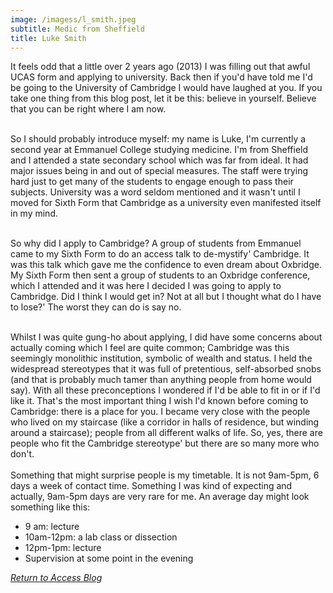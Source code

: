 ```yaml
---
image: /imagess/l_smith.jpeg
subtitle: Medic from Sheffield
title: Luke Smith
---
```


It feels odd that a little over 2 years ago (2013) I was filling out that awful UCAS form and applying to university. Back then if you'd have told me I'd be going to the University of Cambridge I would have laughed at you. If you take one thing from this blog post, let it be this: believe in yourself. Believe that you can be right where I am now.<br/><br/>

So I should probably introduce myself: my name is Luke, I'm currently a second year at Emmanuel College studying medicine. I'm from Sheffield and I attended a state secondary school which was far from ideal. It had major issues being in and out of special measures. The staff were trying hard just to get many of the students to engage enough to pass their subjects. University was a word seldom mentioned and it wasn't until I moved for Sixth Form that Cambridge as a university even manifested itself in my mind.<br/><br/>

So why did I apply to Cambridge? A group of students from Emmanuel came to my Sixth Form to do an access talk to de-mystify' Cambridge. It was this talk which gave me the confidence to even dream about Oxbridge. My Sixth Form then sent a group of students to an Oxbridge conference, which I attended and it was here I decided I was going to apply to Cambridge. Did I think I would get in? Not at all but I thought what do I have to lose?' The worst they can do is say no.<br/><br/>

Whilst I was quite gung-ho about applying, I did have some concerns about actually coming which I feel are quite common; Cambridge was this seemingly monolithic institution, symbolic of wealth and status. I held the widespread stereotypes that it was full of pretentious, self-absorbed snobs (and that is probably much tamer than anything people from home would say). With all these preconceptions I wondered if I'd be able to fit in or if I'd like it. That's the most important thing I wish I'd known before coming to Cambridge: there is a place for you. I became very close with the people who lived on my staircase (like a corridor in halls of residence, but winding around a staircase); people from all different walks of life. So, yes, there are people who fit the Cambridge stereotype' but there are so many more who don't.<br/><br/>
Something that might surprise people is my timetable. It is not 9am-5pm, 6 days a week of contact time. Something I was kind of expecting and actually, 9am-5pm days are very rare for me. An average day might look something like this:<br/>


- 9 am: lecture
- 10am-12pm: a lab class or dissection
- 12pm-1pm: lecture
- Supervision at some point in the evening

*[Return to Access Blog](javascript:javascript:history.go(-1))*